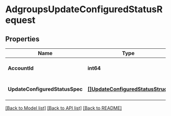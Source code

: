 # AdgroupsUpdateConfiguredStatusRequest

## Properties
Name | Type | Description | Notes
------------ | ------------- | ------------- | -------------
**AccountId** | **int64** |  | [optional] [default to null]
**UpdateConfiguredStatusSpec** | [**[]UpdateConfiguredStatusStruct**](update_configured_status_struct.md) |  | [optional] [default to null]

[[Back to Model list]](../README.md#documentation-for-models) [[Back to API list]](../README.md#documentation-for-api-endpoints) [[Back to README]](../README.md)


